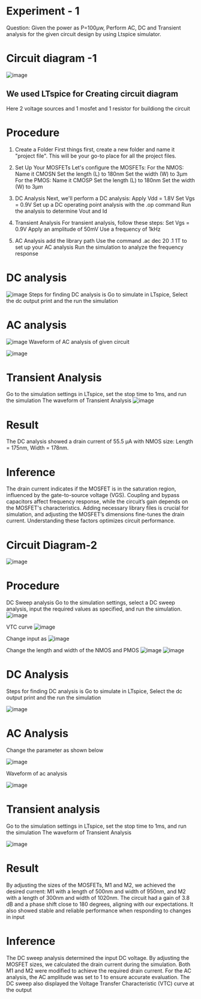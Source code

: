 # Experiment - 1
Question: Given the power as P=100µw, Perform AC, DC and Transient analysis for the given circuit design by using Ltspice simulator.
# Circuit diagram -1
![image](https://github.com/user-attachments/assets/586bf188-a39f-4404-946b-8fd7af3d7ab9)
## We used LTspice for Creating circuit diagram
Here 2 voltage sources and 1 mosfet and 1 resistor for buildiong the circuit
# Procedure
1. Create a Folder
First things first, create a new folder and name it "project file". This will be your go-to place for all the project files.

2. Set Up Your MOSFETs
Let's configure the MOSFETs:
For the NMOS:
Name it CMOSN
Set the length (L) to 180nm
Set the width (W) to 3μm
For the PMOS:
Name it CMOSP
Set the length (L) to 180nm
Set the width (W) to 3μm

3. DC Analysis
Next, we'll perform a DC analysis:
Apply Vdd = 1.8V
Set Vgs = 0.9V
Set up a DC operating point analysis with the .op command
Run the analysis to determine Vout and Id

4. Transient Analysis
For transient analysis, follow these steps:
Set Vgs = 0.9V
Apply an amplitude of 50mV
Use a frequency of 1kHz

5. AC Analysis
add the library path
Use the command .ac dec 20 .1 1T to set up your AC analysis
Run the simulation to analyze the frequency response

# DC analysis
![image](https://github.com/user-attachments/assets/1270f880-6629-4c96-acb3-e4b8d82fc3b6)
Steps for finding DC analysis is Go to simulate in LTspice, Select the dc output print and the run the simulation
# AC analysis
![image](https://github.com/user-attachments/assets/51d4eb17-4c62-4214-99b9-4b4e297456cb)
 Waveform of AC analysis of given circuit

 ![image](https://github.com/user-attachments/assets/914c0ea8-1b77-4e91-b1ce-cce7f8117d57)

 # Transient Analysis
 Go to the simulation settings in LTspice, set the stop time to 1ms, and run the simulation
 The waveform of Transient Analysis
 ![image](https://github.com/user-attachments/assets/0eb4b7d9-ade9-49c7-9a20-eb55b4ceb80c)

# Result
The DC analysis showed a drain current of 55.5 µA 
with NMOS size: Length = 175nm, Width = 178nm.

# Inference 
The drain current indicates if the MOSFET is in the saturation region, influenced by the gate-to-source voltage (VGS). Coupling and bypass capacitors affect frequency response, while the circuit’s gain depends on the MOSFET's characteristics. Adding necessary library files is crucial for simulation, and adjusting the MOSFET’s dimensions fine-tunes the drain current. Understanding these factors optimizes circuit performance.

# Circuit Diagram-2
![image](https://github.com/user-attachments/assets/cc783f44-f45a-4d29-ba80-21881dfc5061)

# Procedure
DC Sweep analysis
Go to the simulation settings, select a DC sweep analysis, input the required values as specified, and run the simulation.
![image](https://github.com/user-attachments/assets/6d74eb9e-71ec-4853-b530-0befc30d568f)

VTC curve
![image](https://github.com/user-attachments/assets/b9ec0177-884a-4178-9ec6-466c114672bc)

Change input as
![image](https://github.com/user-attachments/assets/617d833b-61f0-4289-9e03-58aa863a3aea)

Change the length and width of the NMOS and PMOS 
![image](https://github.com/user-attachments/assets/502be2df-ebd5-4fe8-9bf3-3e7e2339a684)
![image](https://github.com/user-attachments/assets/f67cc05e-8851-43f5-9ede-5f4a954b26ba)

# DC Analysis
Steps for finding DC analysis is Go to simulate in LTspice, Select the dc output print and the run the simulation

![image](https://github.com/user-attachments/assets/8dae782a-a83c-4881-8bc3-2e60171c75ff)

# AC Analysis
Change the parameter as shown below

![image](https://github.com/user-attachments/assets/21353781-b747-4f0a-8ab5-6e52be261e88)

Waveform of ac analysis

![image](https://github.com/user-attachments/assets/240577fe-04ae-428e-b057-577bc0014cc1)

# Transient analysis
 Go to the simulation settings in LTspice, set the stop time to 1ms, and run the simulation
 The waveform of Transient Analysis

![image](https://github.com/user-attachments/assets/a2e3affc-a4c6-4ea7-80e6-6eb5808b0104)

# Result

By adjusting the sizes of the MOSFETs, M1 and M2, we achieved the desired current: M1 with a length of 500nm and width of 950nm, and M2 with a length of 300nm and width of 1020nm. The circuit had a gain of 3.8 dB and a phase shift close to 180 degrees, aligning with our expectations. It also showed stable and reliable performance when responding to changes in input

# Inference
The DC sweep analysis determined the input DC voltage.
By adjusting the MOSFET sizes, we calculated the drain current during the simulation.
Both M1 and M2 were modified to achieve the required drain current.
For the AC analysis, the AC amplitude was set to 1 to ensure accurate evaluation.
The DC sweep also displayed the Voltage Transfer Characteristic (VTC) curve at the output






















